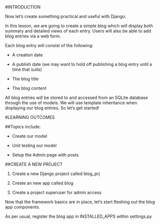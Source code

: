 #INTRODUCTION

Now let’s create something practical and useful with Django.

In this lesson, we are going to create a simple blog which will display both summary and detailed views of each entry. Users will also be able to add blog entries via a web form.

Each blog entry will consist of the following:

* A creation date

* A publish date (we may want to hold off publishing a blog entry until a time that suits)

* The blog title

* The blog content

All blog entries will be stored to and accessed from an SQLite database through the use of models. We will use template inheritance when displaying our blog entries. So let’s get started!

#LEARNING OUTCOMES

##Topics include:

* Create our model

* Unit testing our model

* Setup the Admin page with posts

##CREATE A NEW PROJECT

1. Create a new Django project called blog_prj

2. Create an new app called blog

3. Create a project superuser for admin access

Now that the framework basics are in place, let’s start fleshing out the blog app components.

As per usual, register the blog app in INSTALLED_APPS within settings.py